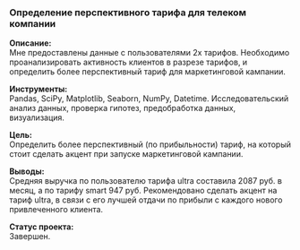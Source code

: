 ### Определение перспективного тарифа для телеком компании  
**Описание:**  
Мне предоставлены данные с пользователями 2х тарифов. Необходимо проанализировать активность клиентов в разрезе тарифов, и определить более перспективный тариф для маркетинговой кампании.
  
**Инструменты:**  
Pandas, SciPy, Matplotlib, Seaborn, NumPy, Datetime.
Исследовательский анализ данных, проверка гипотез, предобработка данных, визуализация. 

**Цель:**  
Определить более перспективный (по прибыльности) тариф, на который стоит сделать акцент при запуске маркетинговой кампании.

**Выводы:**  
Средняя выручка по пользователю тарифа ultra составила 2087 руб. в месяц, а по тарифу smart 947 руб. Рекомендовано сделать акцент на тариф ultra, в связи с его лучшей отдачи по прибыли с каждого нового привлеченного клиента.

**Статус проекта:**  
Завершен.
